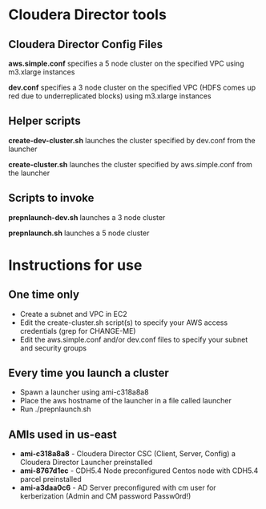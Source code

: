 # Cloudera Director tools

## Cloudera Director Config Files

**aws.simple.conf** specifies a 5 node cluster on the specified VPC using m3.xlarge instances

**dev.conf** specifies a 3 node cluster on the specified VPC (HDFS comes up red due to underreplicated blocks) using m3.xlarge instances

## Helper scripts

**create-dev-cluster.sh** launches the cluster specified by
dev.conf from the launcher

**create-cluster.sh** launches the cluster specified by aws.simple.conf
from the launcher

## Scripts to invoke
**prepnlaunch-dev.sh** launches a 3 node cluster

**prepnlaunch.sh** launches a 5 node cluster

# Instructions for use

## One time only
* Create a subnet and VPC in EC2
* Edit the create-cluster.sh script(s) to specify your AWS access credentials (grep for CHANGE-ME)
* Edit the aws.simple.conf and/or dev.conf files to specify your subnet and 
security groups

## Every time you launch a cluster
* Spawn a launcher using ami-c318a8a8
* Place the aws hostname of the launcher in a file called launcher
* Run ./prepnlaunch.sh

## AMIs used in us-east
* **ami-c318a8a8** - Cloudera Director CSC (Client, Server, Config) a Cloudera Director Launcher preinstalled
* **ami-8767d1ec** - CDH5.4 Node preconfigured Centos node with CDH5.4 parcel preinstalled 
* **ami-a3daa0c6** - AD Server preconfigured with cm user for kerberization (Admin and CM password Passw0rd!)
